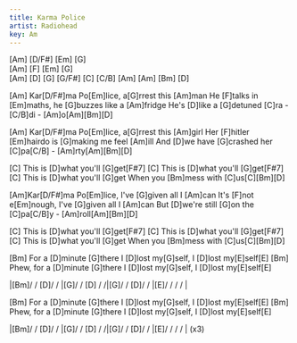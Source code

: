```yaml
---
title: Karma Police
artist: Radiohead
key: Am
---
```


[Am]    [D/F#]  [Em]     [G]     
[Am]    [F]     [Em]     [G]     
[Am]    [D]     [G] [G/F#] [C] [C/B] 
[Am]    [Am]    [Bm]     [D]     

[Am]   Kar[D/F#]ma Po[Em]lice, a[G]rrest this [Am]man
He [F]talks in [Em]maths, he [G]buzzes like a [Am]fridge
He's [D]like a [G]detuned [C]ra - [C/B]di - [Am]o[Am][Bm][D]

[Am]   Kar[D/F#]ma Po[Em]lice, a[G]rrest this [Am]girl
Her [F]hitler [Em]hairdo is [G]making me feel [Am]ill
And [D]we have [G]crashed her [C]pa[C/B]  -  [Am]rty[Am][Bm][D]

[C]  This is [D]what you'll [G]get[F#7]
[C]  This is [D]what you'll [G]get[F#7]
[C]  This is [D]what you'll [G]get
When you [Bm]mess with [C]us[C][Bm][D]

[Am]Kar[D/F#]ma Po[Em]lice, I've [G]given all I [Am]can
It's [F]not e[Em]nough, I've [G]given all I [Am]can
But [D]we're still [G]on the [C]pa[C/B]y - [Am]roll[Am][Bm][D]

[C]  This is [D]what you'll [G]get[F#7]
[C]  This is [D]what you'll [G]get[F#7]
[C]  This is [D]what you'll [G]get
When you [Bm]mess with [C]us[C][Bm][D]

[Bm]   For a [D]minute [G]there
I [D]lost my[G]self, I [D]lost my[E]self[E]
[Bm] Phew, for a [D]minute [G]there
I [D]lost my[G]self, I [D]lost my[E]self[E]

|[Bm]/ / [D]/ / |[G]/ / [D] / /|[G]/ / [D]/ / |[E]/ / / / |

[Bm]   For a [D]minute [G]there
I [D]lost my[G]self, I [D]lost my[E]self[E]
[Bm] Phew, for a [D]minute [G]there
I [D]lost my[G]self, I [D]lost my[E]self[E]

|[Bm]/ / [D]/ / |[G]/ / [D] / /|[G]/ / [D]/ / |[E]/ / / / |
(x3)
